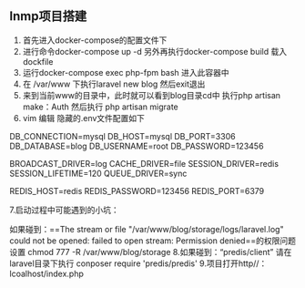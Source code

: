 ## lnmp项目搭建
1. 首先进入docker-compose的配置文件下
2. 进行命令docker-compose up -d 另外再执行docker-compose build 载入dockfile
3. 运行docker-compose exec php-fpm bash 进入此容器中
4. 在 /var/www 下执行laravel new blog 然后exit退出
5. 来到当前www的目录中，此时就可以看到blog目录cd中 执行php artisan make：Auth 然后执行 php artisan migrate
6. vim 编辑 隐藏的.env文件配置如下

DB_CONNECTION=mysql
DB_HOST=mysql
DB_PORT=3306
DB_DATABASE=blog
DB_USERNAME=root
DB_PASSWORD=123456

BROADCAST_DRIVER=log
CACHE_DRIVER=file
SESSION_DRIVER=redis
SESSION_LIFETIME=120
QUEUE_DRIVER=sync

REDIS_HOST=redis
REDIS_PASSWORD=123456
REDIS_PORT=6379

7.启动过程中可能遇到的小坑：

如果碰到：==The stream or file "/var/www/blog/storage/logs/laravel.log" could not be opened: failed to open stream: Permission denied==的权限问题
设置 chmod 777 -R /var/www/blog/storage
8.如果碰到：“predis/client” 请在laravel目录下执行 conposer require 'predis/predis'
9.项目打开http//：lcoalhost/index.php
